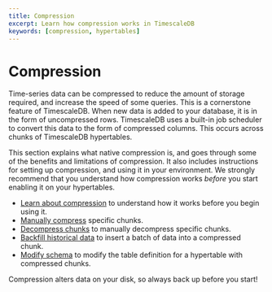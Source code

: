 ```yaml
---
title: Compression
excerpt: Learn how compression works in TimescaleDB
keywords: [compression, hypertables]
---
```


# Compression

Time-series data can be compressed to reduce the amount of storage required, and
increase the speed of some queries. This is a cornerstone feature of
TimescaleDB. When new data is added to your database, it is in the form of
uncompressed rows. TimescaleDB uses a built-in job scheduler to convert this
data to the form of compressed columns. This occurs across chunks of TimescaleDB
hypertables.

This section explains what native compression is, and goes through some of the
benefits and limitations of compression. It also includes instructions for
setting up compression, and using it in your environment. We strongly recommend
that you understand how compression works *before* you start enabling it on your
hypertables.

*   [Learn about compression][compression] to understand how it works before you begin using it.
*   [Manually compress][manual-compression] specific chunks.
*   [Decompress chunks][decompress-chunks] to manually decompress specific chunks.
*   [Backfill historical data][backfill-historical] to insert a batch of data into a compressed chunk.
*   [Modify schema][modify-schema] to modify the table definition for a hypertable with compressed chunks.

<Highlight type="warning">
Compression alters data on your disk, so always back up before you start!
</Highlight>

[backfill-historical]: /timescaledb/:currentVersion:/how-to-guides/compression/backfill-historical-data
[compression]: /timescaledb/:currentVersion:/how-to-guides/compression/about-compression
[decompress-chunks]: /timescaledb/:currentVersion:/how-to-guides/compression/decompress-chunks
[manual-compression]: /timescaledb/:currentVersion:/how-to-guides/compression/manually-compress-chunks
[modify-schema]: /timescaledb/:currentVersion:/how-to-guides/compression/modify-a-schema
